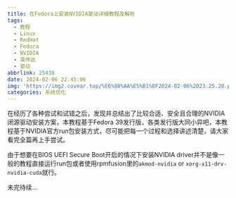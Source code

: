 ```yaml
---
title: 在Fedora上安装NVIDIA驱动详细教程及解析
tags:
  - 教程
  - Linux
  - RedHat
  - Fedora
  - NVIDIA
  - 英伟达
  - 驱动
abbrlink: 25438
date: 2024-02-06 22:45:06
img: 'https://img2.covear.top/%E6%88%AA%E5%B1%8F2024-02-06%2023.25.28.png'
categories: 系统优化
---
```


在经历了各种尝试和试错之后，发现并总结出了比较合适、安全且合理的NVIDIA闭源驱动安装方案，本教程基于Fedora 39发行版，各类发行版大同小异吧，本教程基于NVIDIA官方run包安装方式，尽可能把每一个过程和选择讲述清楚，请大家看完全篇再上手尝试。

由于想要在BIOS UEFI Secure Boot开启的情况下安装NVIDIA driver并不是像一般的教程直接运行run包或者使用rpmfusion里的`akmod-nvidia` or `xorg-x11-drv-nvidia-cuda`就行。

未完待续...
